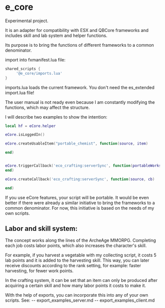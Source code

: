 # e_core

Experimental project.

It is an adapter for compatibility with ESX and QBCore frameworks and includes skill and lab system and helper functions.


Its purpose is to bring the functions of different frameworks to a common denominator.

import into fxmanifest.lua file:

```lua
shared_scripts {
     '@e_core/imports.lua'
}
```

imports.lua loads the current framework.
You don't need the es_extended import.lua file!

The user manual is not ready even because I am constantly modifying the functions, which may affect the structure.

I will describe two examples to show the intention:

```lua
local hf = eCore.helper

eCore.isLoggedIn()

eCore.createUsableItem("portable_chemist", function(source, item)

end)


eCore.triggerCallback('eco_crafting:serverSync', function(portableWorkstations, aceAllowed, inventoryLimits)
end)

eCore.createCallback('eco_crafting:serverSync', function(source, cb)

end)
```

If you use eCore features, your script will be portable. 
It would be even better if there were already a similar initiative to bring the frameworks to a common denominator. For now, this initiative is based on the needs of my own scripts.

## Labor and skill system:

The concept works along the lines of the ArcheAge MMORPG. Completing each job costs labor points, which also increases the character's skill.

For example, if you harvest a vegetable with my collecting script, it costs 5 lab points and it is added to the harvesting skill. This way, you can later receive discounts according to the rank setting, for example: faster harvesting, for fewer work points.

In the crafting system, it can be set that an item can only be produced after acquiring a certain skill and how many labor points it costs to make it.

With the help of exports, you can incorporate this into any of your own scripts. See:
-- export_examples_server.md
-- export_examples_client.md
